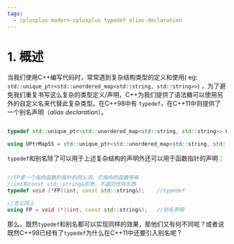 ```yaml
---
tags:
  - cplusplus modern-cplusplus typedef alias-declaration
---
```


# 1. 概述

当我们使用C++编写代码时，常常遇到复杂结构类型的定义和使用( eg: `std::unique_ptr<std::unordered_map<std::string, std::string>>`) ，为了避免我们重复书写这么复杂的类型定义/声明，C++为我们提供了语法糖可以使用另外的自定义名来代替此复杂类型。在C++98中有 `typedef`，在C++11中则提供了一个别名声明（_alias declaration_）。

``` C++

typedef std::unique_ptr<std::unordered_map<std::string, std::string>> UPtrMapSS;  // C++98语法 使用UPtrMapSS代替此复杂结构的声明

using UPtrMapSS = std::unique_ptr<std::unordered_map<std::string, std::string>>; // C++11语法 将UPtrMapSS设置为复杂结构的别名

```

`typedef`和别名除了可以用于上述复杂结构的声明外还可以用于函数指针的声明：

``` C++

//FP是一个指向函数的指针的同义词，它指向的函数带有
//int和const std::string&形参，不返回任何东西
typedef void (*FP)(int, const std::string&);    //typedef

//含义同上
using FP = void (*)(int, const std::string&);   //别名声明

```

那么，既然`typedef`和别名都可以实现同样的效果，那他们又有何不同呢？或者说既然C++98已经有了`typedef`为什么在C++11中还要引入别名呢？